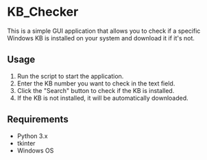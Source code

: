 # KB_Checker

This is a simple GUI application that allows you to check if a specific Windows KB is installed on your system and download it if it's not.

## Usage

1. Run the script to start the application.
2. Enter the KB number you want to check in the text field.
3. Click the "Search" button to check if the KB is installed.
4. If the KB is not installed, it will be automatically downloaded.

## Requirements

- Python 3.x
- tkinter
- Windows OS
